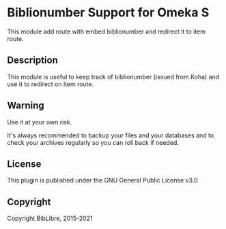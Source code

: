 # Biblionumber Support for Omeka S

This module add route with embed biblionumber and redirect it to item route.

## Description

This module is useful to keep track of biblionumber (issued from Koha) and use it to redirect on item route.

## Warning

Use it at your own risk.

It's always recommended to backup your files and your databases and to check your archives regularly so you can roll back if needed.

## License

This plugin is published under the GNU General Public License v3.0

## Copyright

Copyright BibLibre, 2015-2021
